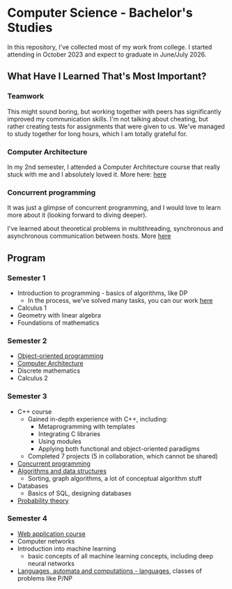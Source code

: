 # Computer Science - Bachelor's Studies

In this repository, I've collected most of my work from college.
I started attending in October 2023 and expect to graduate in June/July 2026.

## What Have I Learned That's Most Important?

### Teamwork

This might sound boring, but working together with peers has significantly improved my communication skills. I'm not talking about cheating, but rather creating tests for assignments that were given to us. We've managed to study together for long hours, which I am totally grateful for.

### Computer Architecture

In my 2nd semester, I attended a Computer Architecture course that really stuck with me and I absolutely loved it.
More here: [here](https://github.com/MrD4rkne/CAOS)

### Concurrent programming

It was just a glimpse of concurrent programming, and I would love to learn more about it (looking forward to diving deeper).

I've learned about theoretical problems in multithreading, synchronous and asynchronous communication between hosts. More [here](https://github.com/MrD4rkne/concurrent-programming)

## Program

### Semester 1

- Introduction to programming - basics of algorithms, like DP
    - In the process, we've solved many tasks, you can our work [here](https://github.com/witek-formanski/WDP)
- Calculus 1
- Geometry with linear algebra
- Foundations of mathematics

### Semester 2

- [Object-oriented programming](https://github.com/MrD4rkne/OOP)
- [Computer Architecture](https://github.com/MrD4rkne/CAOS)
- Discrete mathematics
- Calculus 2

### Semester 3

- C++ course
    - Gained in-depth experience with C++, including:
        - Metaprogramming with templates
        - Integrating C libraries
        - Using modules
        - Applying both functional and object-oriented paradigms
    - Completed 7 projects (5 in collaboration, which cannot be shared)
- [Concurrent programming](https://github.com/MrD4rkne/concurrent-programming)
- [Algorithms and data structures](https://github.com/MrD4rkne/ads)
    - Sorting, graph algorithms, a lot of conceptual algorithm stuff
- Databases
    - Basics of SQL, designing databases
- [Probability theory](https://github.com/MrD4rkne/probability-note)

### Semester 4

- [Web application course](https://github.com/MrD4rkne/www-webapp)
- Computer networks
- Introduction into machine learning
    - basic concepts of all machine learning concepts, including deep neural networks
- [Languages, automata and computations - languages](https://github.com/MrD4rkne/laac), classes of problems like P/NP
